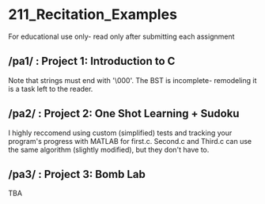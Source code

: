 # 211_Recitation_Examples
For educational use only- read only after submitting each assignment

## /pa1/ : Project 1: Introduction to C
  Note that strings must end with '\000'. The BST is incomplete- remodeling it is a task left to the reader.
## /pa2/ : Project 2: One Shot Learning + Sudoku
  I highly reccomend using custom (simplified) tests and tracking your program's progress with MATLAB for first.c. Second.c and Third.c can use the same algorithm (slightly modified), but they don't have to.
## /pa3/ : Project 3: Bomb Lab
  TBA
